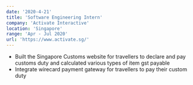 ```yaml
---
date: '2020-4-21'
title: 'Software Engineering Intern'
company: 'Activate Interactive'
location: 'Singapore'
range: 'Apr - Jul 2020'
url: 'https://www.activate.sg/'
---
```


- Built the Singapore Customs website for travellers to declare and pay customs duty and calculated various types of item gst payable
- Integrate wirecard payment gateway for travellers to pay their custom duty
